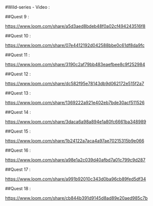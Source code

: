 #Wild-series - Video :

##Quest 9 :

https://www.loom.com/share/a5d3aed8bdeb48f0a02cf494243516f8

##Quest 10 :

https://www.loom.com/share/07e4412192d042588bbe0c61df8da9fc

##Quest 11 :

https://www.loom.com/share/3190c2af79bb483eaefbee8c9f252984

##Quest 12 :

https://www.loom.com/share/dc582f95e78143db9d062172e515f2a7

##Quest 13 :

https://www.loom.com/share/1369222a921e402eb7bde30acf511526

##Quest 14 :

https://www.loom.com/share/3daca6a98a894e1a80fc6661ba348989

##Quest 15 :

https://www.loom.com/share/1b24122a7aca4a97ae70215315b9e066

##Quest 16 :

https://www.loom.com/share/a98e1a2c039d40afbd7a01c799c9d287

##Quest 17 :

https://www.loom.com/share/a991b92010c343d0ba96cb89fed5df34

##Quest 18 :

https://www.loom.com/share/cb844b391d9145d8ad89e20aed985c7b